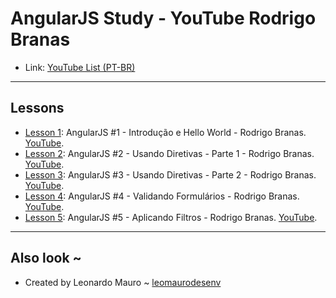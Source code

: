 # AngularJS Study - YouTube Rodrigo Branas

- Link: [YouTube List (PT-BR)](https://www.youtube.com/watch?v=_y7rKxqPoyg&list=PLQCmSnNFVYnTD5p2fR4EXmtlR6jQJMbPb)

---
## Lessons

- [Lesson 1](lesson/lesson-1/): AngularJS #1 - Introdução e Hello World - Rodrigo Branas. [YouTube](https://youtu.be/_y7rKxqPoyg).
- [Lesson 2](lesson/lesson-2/): AngularJS #2 - Usando Diretivas - Parte 1 - Rodrigo Branas. [YouTube](https://youtu.be/dCWkeFBCPnA).
- [Lesson 3](lesson/lesson-3/): AngularJS #3 - Usando Diretivas - Parte 2 - Rodrigo Branas. [YouTube](https://youtu.be/VcF7SySRkHs).
- [Lesson 4](lesson/lesson-4/): AngularJS #4 - Validando Formulários - Rodrigo Branas. [YouTube](https://youtu.be/HDjpIT2TLP0).
- [Lesson 5](lesson/lesson-5/): AngularJS #5 - Aplicando Filtros - Rodrigo Branas. [YouTube](https://youtu.be/v3Avc87ZOlw).
    
    
---
## Also look ~

- Created by Leonardo Mauro ~ [leomaurodesenv](https://github.com/leomaurodesenv/)
